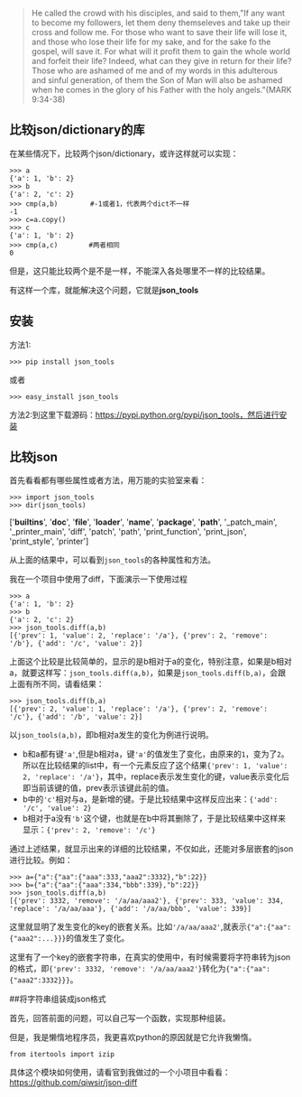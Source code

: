 > He called the crowd with his disciples, and said to them,"If any want to become my followers, let them deny themseleves and take up their cross and follow me. For those who want to save their life will lose it, and those who lose their life for my sake, and for the sake fo the gospel, will save it. For what will it profit them to gain the whole world and forfeit their life? Indeed, what can they give in return for their life? Those who are ashamed of me and of my words in this adulterous and sinful generation, of them the Son of Man will also be ashamed when he comes in the glory of his Father with the holy angels."(MARK 9:34-38)

## 比较json/dictionary的库

在某些情况下，比较两个json/dictionary，或许这样就可以实现：

    >>> a
    {'a': 1, 'b': 2}
    >>> b
    {'a': 2, 'c': 2}
    >>> cmp(a,b)        #-1或者1，代表两个dict不一样
    -1
    >>> c=a.copy()
    >>> c
    {'a': 1, 'b': 2}
    >>> cmp(a,c)　      #两者相同
    0

但是，这只能比较两个是不是一样，不能深入各处哪里不一样的比较结果。

有这样一个库，就能解决这个问题，它就是**json_tools**

## 安装

方法1:

    >>> pip install json_tools

或者

    >>> easy_install json_tools

方法2:到这里下载源码：https://pypi.python.org/pypi/json_tools，然后进行安装

## 比较json

首先看看都有哪些属性或者方法，用万能的实验室来看：

    >>> import json_tools
    >>> dir(json_tools)
['__builtins__', '__doc__', '__file__', '__loader__', '__name__', '__package__', '__path__', '_patch_main', '_printer_main', 'diff', 'patch', 'path', 'print_function', 'print_json', 'print_style', 'printer']

从上面的结果中，可以看到`json_tools`的各种属性和方法。

我在一个项目中使用了diff，下面演示一下使用过程

    >>> a
    {'a': 1, 'b': 2}
    >>> b
    {'a': 2, 'c': 2}
    >>> json_tools.diff(a,b)
    [{'prev': 1, 'value': 2, 'replace': '/a'}, {'prev': 2, 'remove': '/b'}, {'add': '/c', 'value': 2}]

上面这个比较是比较简单的，显示的是b相对于a的变化，特别注意，如果是b相对a，就要这样写：`json_tools.diff(a,b)`，如果是`json_tools.diff(b,a)`，会跟上面有所不同，请看结果：

    >>> json_tools.diff(b,a)
    [{'prev': 2, 'value': 1, 'replace': '/a'}, {'prev': 2, 'remove': '/c'}, {'add': '/b', 'value': 2}]

以`json_tools(a,b)`，即b相对a发生的变化为例进行说明。

- b和a都有键`'a'`,但是b相对a，键`'a'`的值发生了变化，由原来的`1`，变为了`2`。所以在比较结果的list中，有一个元素反应了这个结果`{'prev': 1, 'value': 2, 'replace': '/a'}`，其中，replace表示发生变化的键，value表示变化后即当前该键的值，prev表示该键此前的值。
- b中的`'c'`相对与a，是新增的键。于是比较结果中这样反应出来：`{'add': '/c', 'value': 2}`
- b相对于a没有`'b'`这个键，也就是在b中将其删除了，于是比较结果中这样来显示：`{'prev': 2, 'remove': '/c'}`

通过上述结果，就显示出来的详细的比较结果，不仅如此，还能对多层嵌套的json进行比较。例如：

    >>> a={"a":{"aa":{"aaa":333,"aaa2":3332},"b":22}}
    >>> b={"a":{"aa":{"aaa":334,"bbb":339},"b":22}}
    >>> json_tools.diff(a,b)
    [{'prev': 3332, 'remove': '/a/aa/aaa2'}, {'prev': 333, 'value': 334, 'replace': '/a/aa/aaa'}, {'add': '/a/aa/bbb', 'value': 339}]

这里就显明了发生变化的key的嵌套关系。比如`'/a/aa/aaa2'`,就表示`{"a":{"aa":{"aaa2":...}}}`的值发生了变化。

这里有了一个key的嵌套字符串，在真实的使用中，有时候需要将字符串转为json的格式，即`{'prev': 3332, 'remove': '/a/aa/aaa2'}`转化为`{"a":{"aa":{"aaa2":3332}}}`。

##将字符串组装成json格式

首先，回答前面的问题，可以自己写一个函数，实现那种组装。

但是，我是懒惰地程序员，我更喜欢python的原因就是它允许我懒惰。

    from itertools import izip

具体这个模块如何使用，请看官到我做过的一个小项目中看看：https://github.com/qiwsir/json-diff
